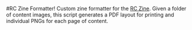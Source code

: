 #RC Zine Formatter!
Custom zine formatter for the [RC Zine](https://zine.recurse.com). Given a folder of content images, this script generates a PDF layout for printing and individual PNGs for each page of content. 